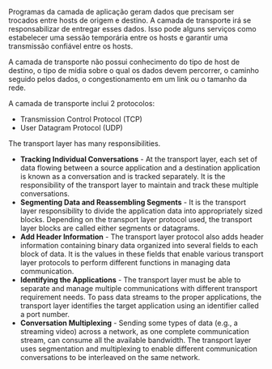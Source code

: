 Programas da camada de aplicação geram dados que precisam ser trocados entre hosts de origem e destino. A camada de transporte irá se responsabilizar de entregar esses dados. Isso pode alguns serviços como estabelecer uma sessão temporária entre os hosts e garantir uma transmissão confiável entre os hosts.

A camada de transporte não possui conhecimento do tipo de host de destino, o tipo de mídia sobre o qual os dados devem percorrer, o caminho seguido pelos dados, o congestionamento em um link ou o tamanho da rede.

A camada de transporte inclui 2 protocolos:
- Transmission Control Protocol (TCP)
- User Datagram Protocol (UDP)

The transport layer has many responsibilities.
- **Tracking Individual Conversations** - At the transport layer, each set of data flowing between a source application and a destination application is known as a conversation and is tracked separately. It is the responsibility of the transport layer to maintain and track these multiple conversations.
- **Segmenting Data and Reassembling Segments** - It is the transport layer responsibility to divide the application data into appropriately sized blocks. Depending on the transport layer protocol used, the transport layer blocks are called either segments or datagrams.
- **Add Header Information** - The transport layer protocol also adds header information containing binary data organized into several fields to each block of data. It is the values in these fields that enable various transport layer protocols to perform different functions in managing data communication.
- **Identifying the Applications** - The transport layer must be able to separate and manage multiple communications with different transport requirement needs. To pass data streams to the proper applications, the transport layer identifies the target application using an identifier called a port number.
- **Conversation Multiplexing** - Sending some types of data (e.g., a streaming video) across a network, as one complete communication stream, can consume all the available bandwidth. The transport layer uses segmentation and multiplexing to enable different communication conversations to be interleaved on the same network.






















































































































